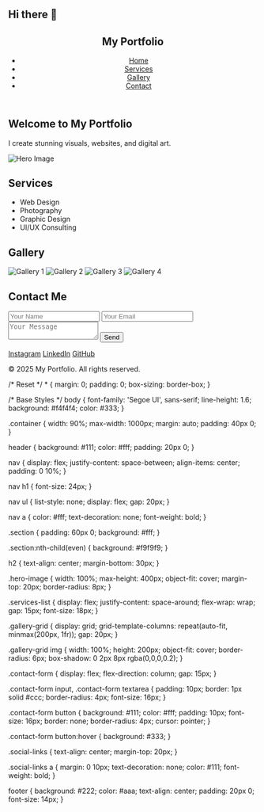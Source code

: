 ## Hi there 👋

<!--
**ygphotostudio/Ygphotostudio** is a ✨ _special_ ✨ repository because its `README.md` (this file) appears on your GitHub profile.

Here are some ideas to get you started:

- 🔭 I’m currently working on ...
- 🌱 I’m currently learning ...
- 👯 I’m looking to collaborate on ...
- 🤔 I’m looking for help with ...
- 💬 Ask me about ...
- 📫 How to reach me: ...
- 😄 Pronouns: ...
- ⚡ Fun fact: ...
-->
<!DOCTYPE html>
<html lang="en">
<head>
  <meta charset="UTF-8" />
  <meta name="viewport" content="width=device-width, initial-scale=1.0"/>
  <title>My Portfolio</title>
  <link rel="stylesheet" href="style.css" />
</head>
<body>

  <!-- Navigation -->
  <header>
    <nav>
      <h1>My Portfolio</h1>
      <ul>
        <li><a href="#home">Home</a></li>
        <li><a href="#services">Services</a></li>
        <li><a href="#gallery">Gallery</a></li>
        <li><a href="#contact">Contact</a></li>
      </ul>
    </nav>
  </header>

  <!-- Home Section -->
  <section id="home" class="section home">
    <div class="container">
      <h2>Welcome to My Portfolio</h2>
      <p>I create stunning visuals, websites, and digital art.</p>
      <img src="images/hero.jpg" alt="Hero Image" class="hero-image"/>
    </div>
  </section>

  <!-- Services Section -->
  <section id="services" class="section">
    <div class="container">
      <h2>Services</h2>
      <ul class="services-list">
        <li>Web Design</li>
        <li>Photography</li>
        <li>Graphic Design</li>
        <li>UI/UX Consulting</li>
      </ul>
    </div>
  </section>

  <!-- Gallery Section -->
  <section id="gallery" class="section">
    <div class="container">
      <h2>Gallery</h2>
      <div class="gallery-grid">
        <img src="images/album1/image1.jpg" alt="Gallery 1"/>
        <img src="images/album1/image2.jpg" alt="Gallery 2"/>
        <img src="images/album2/image1.jpg" alt="Gallery 3"/>
        <img src="images/album2/image2.jpg" alt="Gallery 4"/>
      </div>
    </div>
  </section>

  <!-- Contact Section -->
  <section id="contact" class="section">
    <div class="container">
      <h2>Contact Me</h2>
      <form class="contact-form" action="#" method="POST">
        <input type="text" name="name" placeholder="Your Name" required/>
        <input type="email" name="email" placeholder="Your Email" required/>
        <textarea name="message" placeholder="Your Message" required></textarea>
        <button type="submit">Send</button>
      </form>
      <div class="social-links">
        <a href="#">Instagram</a>
        <a href="#">LinkedIn</a>
        <a href="#">GitHub</a>
      </div>
    </div>
  </section>

  <footer>
    <p>&copy; 2025 My Portfolio. All rights reserved.</p>
  </footer>

</body>
</html>
/* Reset */
* {
  margin: 0;
  padding: 0;
  box-sizing: border-box;
}

/* Base Styles */
body {
  font-family: 'Segoe UI', sans-serif;
  line-height: 1.6;
  background: #f4f4f4;
  color: #333;
}

.container {
  width: 90%;
  max-width: 1000px;
  margin: auto;
  padding: 40px 0;
}

header {
  background: #111;
  color: #fff;
  padding: 20px 0;
}

nav {
  display: flex;
  justify-content: space-between;
  align-items: center;
  padding: 0 10%;
}

nav h1 {
  font-size: 24px;
}

nav ul {
  list-style: none;
  display: flex;
  gap: 20px;
}

nav a {
  color: #fff;
  text-decoration: none;
  font-weight: bold;
}

.section {
  padding: 60px 0;
  background: #fff;
}

.section:nth-child(even) {
  background: #f9f9f9;
}

h2 {
  text-align: center;
  margin-bottom: 30px;
}

.hero-image {
  width: 100%;
  max-height: 400px;
  object-fit: cover;
  margin-top: 20px;
  border-radius: 8px;
}

.services-list {
  display: flex;
  justify-content: space-around;
  flex-wrap: wrap;
  gap: 15px;
  font-size: 18px;
}

.gallery-grid {
  display: grid;
  grid-template-columns: repeat(auto-fit, minmax(200px, 1fr));
  gap: 20px;
}

.gallery-grid img {
  width: 100%;
  height: 200px;
  object-fit: cover;
  border-radius: 6px;
  box-shadow: 0 2px 8px rgba(0,0,0,0.2);
}

.contact-form {
  display: flex;
  flex-direction: column;
  gap: 15px;
}

.contact-form input,
.contact-form textarea {
  padding: 10px;
  border: 1px solid #ccc;
  border-radius: 4px;
  font-size: 16px;
}

.contact-form button {
  background: #111;
  color: #fff;
  padding: 10px;
  font-size: 16px;
  border: none;
  border-radius: 4px;
  cursor: pointer;
}

.contact-form button:hover {
  background: #333;
}

.social-links {
  text-align: center;
  margin-top: 20px;
}

.social-links a {
  margin: 0 10px;
  text-decoration: none;
  color: #111;
  font-weight: bold;
}

footer {
  background: #222;
  color: #aaa;
  text-align: center;
  padding: 20px 0;
  font-size: 14px;
}